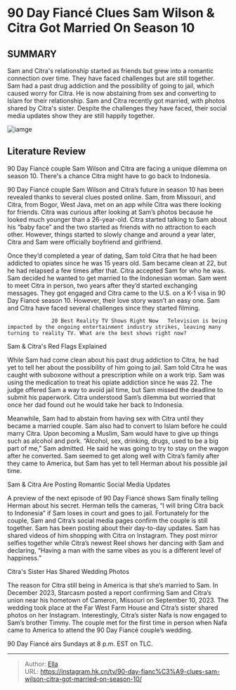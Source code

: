 # 90 Day Fiancé Clues Sam Wilson &amp; Citra Got Married On Season 10


## SUMMARY 



  Sam and Citra&#39;s relationship started as friends but grew into a romantic connection over time. They have faced challenges but are still together.   Sam had a past drug addiction and the possibility of going to jail, which caused worry for Citra. He is now abstaining from sex and converting to Islam for their relationship.   Sam and Citra recently got married, with photos shared by Citra&#39;s sister. Despite the challenges they have faced, their social media updates show they are still happily together.  

![iamge](https://static1.srcdn.com/wordpress/wp-content/uploads/2023/11/citra-sam-show-up-on-90-day-fiance-season-10.jpg)

## Literature Review

90 Day Fiancé couple Sam Wilson and Citra are facing a unique dilemma on season 10. There&#39;s a chance Citra might have to go back to Indonesia.




90 Day Fiancé couple Sam Wilson and Citra’s future in season 10 has been revealed thanks to several clues posted online. Sam, from Missouri, and Citra, from Bogor, West Java, met on an app while Citra was there looking for friends. Citra was curious after looking at Sam’s photos because he looked much younger than a 26-year-old. Citra started talking to Sam about his “baby face” and the two started as friends with no attraction to each other. However, things started to slowly change and around a year later, Citra and Sam were officially boyfriend and girlfriend.




Once they’d completed a year of dating, Sam told Citra that he had been addicted to opiates since he was 15 years old. Sam became clean at 22, but he had relapsed a few times after that. Citra accepted Sam for who he was. Sam decided he wanted to get married to the Indonesian woman. Sam went to meet Citra in person, two years after they’d started exchanging messages. They got engaged and Citra came to the U.S. on a K-1 visa in 90 Day Fiancé season 10. However, their love story wasn’t an easy one. Sam and Citra have faced several challenges since they started filming.

                  20 Best Reality TV Shows Right Now   Television is being impacted by the ongoing entertainment industry strikes, leaving many turning to reality TV. What are the best shows right now?   


 Sam &amp; Citra&#39;s Red Flags Explained 
          




While Sam had come clean about his past drug addiction to Citra, he had yet to tell her about the possibility of him going to jail. Sam told Citra he was caught with suboxone without a prescription while on a work trip. Sam was using the medication to treat his opiate addiction since he was 22. The judge offered Sam a way to avoid jail time, but Sam missed the deadline to submit his paperwork. Citra understood Sam’s dilemma but worried that once her dad found out he would take her back to Indonesia.

Meanwhile, Sam had to abstain from having sex with Citra until they became a married couple. Sam also had to convert to Islam before he could marry Citra. Upon becoming a Muslim, Sam would have to give up things such as alcohol and pork. “Alcohol, sex, drinking, drugs, used to be a big part of me,” Sam admitted. He said he was going to try to stay on the wagon after he converted. Sam seemed to get along well with Citra’s family after they came to America, but Sam has yet to tell Herman about his possible jail time.






 Sam &amp; Citra Are Posting Romantic Social Media Updates 

 

A preview of the next episode of 90 Day Fiancé shows Sam finally telling Herman about his secret. Herman tells the cameras, “I will bring Citra back to Indonesia” if Sam loses in court and goes to jail. Fortunately for the couple, Sam and Citra’s social media pages confirm the couple is still together. Sam has been posting about their day-to-day updates. Sam has shared videos of him shopping with Citra on Instagram. They post mirror selfies together while Citra’s newest Reel shows her dancing with Sam and declaring, “Having a man with the same vibes as you is a different level of happiness.”



 Citra&#39;s Sister Has Shared Wedding Photos 
          




The reason for Citra still being in America is that she’s married to Sam. In December 2023, Starcasm posted a report confirming Sam and Citra’s union near his hometown of Cameron, Missouri on September 10, 2023. The wedding took place at the Far West Farm House and Citra’s sister shared photos on her Instagram. Interestingly, Citra’s sister Nafa is now engaged to Sam’s brother Timmy. The couple met for the first time in person when Nafa came to America to attend the 90 Day Fiancé couple’s wedding.



90 Day Fiancé airs Sundays at 8 p.m. EST on TLC.






---

> Author: [Ella](https://instagram.hk.cn/)  
> URL: https://instagram.hk.cn/tv/90-day-fianc%C3%A9-clues-sam-wilson-citra-got-married-on-season-10/  


